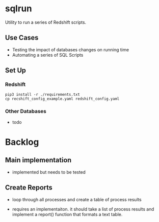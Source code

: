 # sqlrun

Utility to run a series of Redshift scripts.

## Use Cases

- Testing the impact of databases changes on running time
- Automating a series of SQL Scripts

## Set Up

### Redshift

    pip3 install -r ./requirements.txt
    cp recshift_config_example.yaml redshift_config.yaml

### Other Databases

- todo

# Backlog

## Main implementation

- implemented but needs to be tested

## Create Reports

- loop through all processes and create a table of process results

- requires an implementaiton.  it should take a list of process results and implement a report() function that formats a text table.
